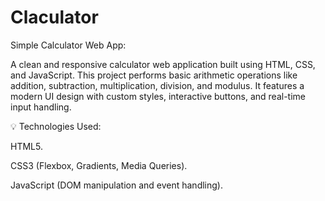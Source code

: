 # Claculator
Simple Calculator Web App: 

A clean and responsive calculator web application built using HTML, CSS, and JavaScript. This project performs basic arithmetic operations like addition, subtraction, multiplication, division, and modulus. It features a modern UI design with custom styles, interactive buttons, and real-time input handling.

💡 Technologies Used:

HTML5.

CSS3 (Flexbox, Gradients, Media Queries).

JavaScript (DOM manipulation and event handling).
